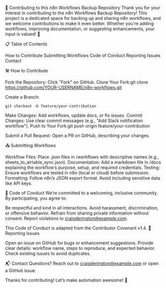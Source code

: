 🤝 Contributing to this n8n Workflows Backup Repository 
Thank you for your interest in contributing to the n8n Workflows Backup Repository! This project is a dedicated space for backing up and sharing n8n workflows, and we welcome contributions to make it even better. Whether you're adding workflows, improving documentation, or suggesting enhancements, your input is valued! 🚀

📋 Table of Contents

How to Contribute
Submitting Workflows
Code of Conduct
Reporting Issues
Contact

🛠️ How to Contribute

Fork the Repository: Click "Fork" on GitHub.
Clone Your Fork:git clone https://github.com/YOUR-USERNAME/n8n-workflows.git

Create a Branch:

```
git checkout -b feature/your-contribution
```

Make Changes: Add workflows, update docs, or fix issues.
Commit Changes: Use clear commit messages (e.g., "Add Slack notification workflow").
Push to Your Fork:git push origin feature/your-contribution


Submit a Pull Request: Open a PR on GitHub, describing your changes.

📤 Submitting Workflows

Workflow Files: Place .json files in /workflows with descriptive names (e.g., sheets_to_airtable_sync.json).
Documentation: Add a markdown file in /docs explaining the workflow’s purpose, setup, and required credentials.
Testing: Ensure workflows are tested in n8n (local or cloud) before submission.
Formatting: Follow n8n’s JSON export format. Avoid including sensitive data like API keys.

🤝 Code of Conduct
We’re committed to a welcoming, inclusive community. By participating, you agree to:

Be respectful and kind in all interactions.
Avoid harassment, discrimination, or offensive behavior.
Refrain from sharing private information without consent.
Report violations to craigderington@example.com.

This Code of Conduct is adapted from the Contributor Covenant v1.4.
🐛 Reporting Issues

Open an issue on GitHub for bugs or enhancement suggestions.
Provide clear details: workflow name, steps to reproduce, and expected behavior.
Check existing issues to avoid duplicates.

📬 Contact
Questions? Reach out to craigderington@example.com or open a GitHub issue.

Thanks for contributing! Let’s make automation awesome! 🌟
